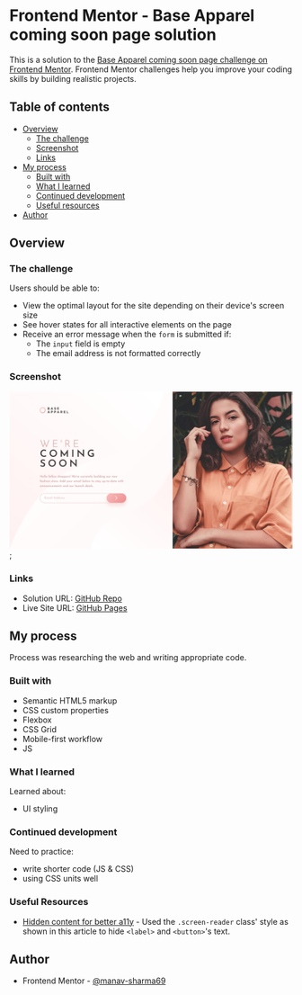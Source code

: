 # Frontend Mentor - Base Apparel coming soon page solution

This is a solution to the [Base Apparel coming soon page challenge on Frontend Mentor](https://www.frontendmentor.io/challenges/base-apparel-coming-soon-page-5d46b47f8db8a7063f9331a0). Frontend Mentor challenges help you improve your coding skills by building realistic projects. 

## Table of contents

- [Overview](#overview)
  - [The challenge](#the-challenge)
  - [Screenshot](#screenshot)
  - [Links](#links)
- [My process](#my-process)
  - [Built with](#built-with)
  - [What I learned](#what-i-learned)
  - [Continued development](#continued-development)
  - [Useful resources](#useful-resources)
- [Author](#author)

## Overview

### The challenge

Users should be able to:

- View the optimal layout for the site depending on their device's screen size
- See hover states for all interactive elements on the page
- Receive an error message when the `form` is submitted if:
  - The `input` field is empty
  - The email address is not formatted correctly

### Screenshot

![](./images/screenshot.jpg);

### Links

- Solution URL: [GitHub Repo](https://github.com/manav-sharma69/frontend-mentor-projects/tree/main/base-apparel-coming-soon-main)
- Live Site URL: [GitHub Pages](https://manav-sharma69.github.io/frontend-mentor-projects/base-apparel-coming-soon-main/index.html)

## My process
Process was researching the web and writing appropriate code.

### Built with

- Semantic HTML5 markup
- CSS custom properties
- Flexbox
- CSS Grid
- Mobile-first workflow
- JS

### What I learned

Learned about: 
- UI styling

### Continued development

Need to practice:
- write shorter code (JS & CSS)
- using CSS units well

### Useful Resources

-  [Hidden content for better a11y](https://gomakethings.com/hidden-content-for-better-a11y/) - Used the `.screen-reader` class' style as shown in this article to hide `<label>` and `<button>`'s text.

## Author

- Frontend Mentor - [@manav-sharma69](https://www.frontendmentor.io/profile/manav-sharma69)